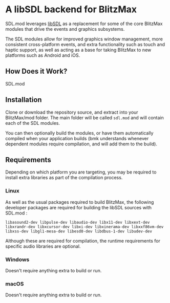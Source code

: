 # A libSDL backend for BlitzMax

SDL.mod leverages [libSDL](https://www.libsdl.org/) as a replacement for some of the core BlitzMax modules that drive the events and graphics subsystems.

The SDL modules allow for improved graphics window management, more consistent cross-platform events, and extra functionality such as touch and haptic support, as well as acting as a base for taking BlitzMax to new platforms such as Android and iOS.



## How Does it Work?

SDL.mod 

## Installation

Clone or download the repository source, and extract into your BlitzMax/mod folder. The main folder will be called ```sdl.mod``` and will contain each of the SDL modules.

You can then optionally build the modules, or have them automatically compiled when your application builds (bmk understands whenever dependent modules require compilation, and will add them to the build).

## Requirements

Depending on which platform you are targeting, you may be required to install extra libraries as part of the compilation process. 

### Linux

As well as the usual packages required to build BlitzMax, the following developer packages are required for building the libSDL sources with SDL.mod :

```libasound2-dev libpulse-dev libaudio-dev libx11-dev libxext-dev libxrandr-dev libxcursor-dev libxi-dev libxinerama-dev libxxf86vm-dev libxss-dev libgl1-mesa-dev libesd0-dev libdbus-1-dev libudev-dev```

Although these are required for compilation, the runtime requirements for specific audio libraries are optional.

### Windows

Doesn't require anything extra to build or run.

### macOS

Doesn't require anything extra to build or run.